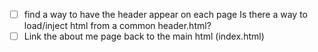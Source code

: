 - [ ] find a way to have the header appear on each page
Is there a way to load/inject html from a common header.html? 
- [ ] Link the about me page back to the main html (index.html)